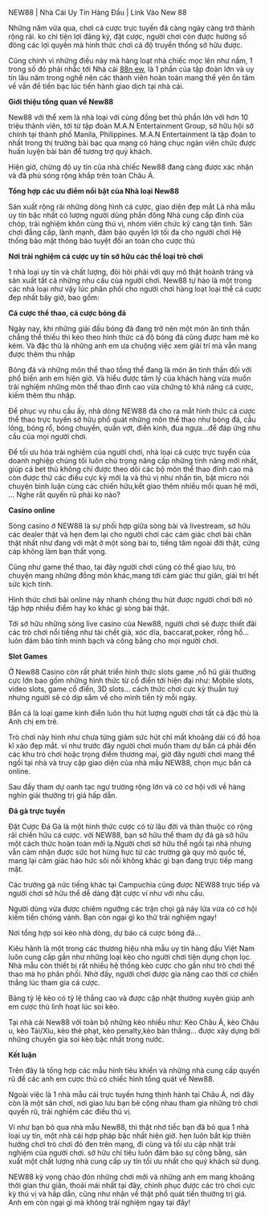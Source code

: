NEW88 | Nhà Cái Uy Tín Hàng Đầu | Link Vào New 88 

Những năm vừa qua, chơi cá cược trực tuyến đã càng ngày càng trở thành rộng rãi. ko chỉ tiện lợi đăng ký, đặt cược, người chơi còn được hưởng số đông các lợi quyền mà hình thức chơi cá độ truyền thống sở hữu được.

Cũng chính vì những điều này mà hàng loạt nhà chiếc mọc lên như nấm, 1 trong số đó phải nhắc tới Nhà cái <a href="https://new88.dev/">88n ew</a>, là 1 phần của tập đoàn lớn và uy tín lâu năm trong nghề nên các thành viên hoàn toàn mang thể yên ổn tâm về vấn đề tiền bạc lúc tiến hành giao dịch tại nhà cái.

<b>Giới thiệu tổng quan về New88</b>

New88 với thể xem là nhà loại với cùng đồng bet thủ phần lớn với hơn 10 triệu thành viên, tới từ tập đoàn M.A.N Entertainment Group, sở hữu hội sở chính tại thành phố Manila, Philippines. M.A.N Entertainment là tập đoàn to nhất trong thị trường bài bạc qua mạng có hàng chục ngàn viên chức được huấn luyện bài bản để tương trợ quý khách.

Hiện giờ, chừng độ uy tín của nhà chiếc New88 đang càng được xác nhận và đã phủ sóng rộng khắp trên toàn Châu Á.

<b>Tổng hợp các ưu điểm nổi bật của Nhà loại New88</b>

Sản xuất rộng rãi những dòng hình cá cược, giao diện đẹp mắt
Là nhà mẫu uy tín bậc nhất có lượng người dủng phần đông
Nhà cung cấp đỉnh của chóp, trải nghiệm khôn cùng thú vị, nhóm viên chức kỹ càng tận tình.
Sân chơi đẳng cấp, lành mạnh, đảm bảo quyền lợi tối đa cho người chơi
Hệ thống bảo mật thông báo tuyệt đối an toàn cho cược thủ

<b>Nơi trải nghiệm cá cược uy tín sở hữu các thể loại trò chơi</b>

1 nhà loại uy tín và chất lượng, đòi hỏi phải với quy mô thật hoành tráng và sản xuất tất cả những nhu cầu của người chơi. New88 tự hào là một trong các nhà loại như vậy lúc phân phối cho người chơi hàng loạt loại thể cá cược đẹp nhất bây giờ, bao gồm:

<b>Cá cược thể thao, cá cược bóng đá</b>

Ngày nay, khi những giải đấu bóng đá đang trở nên một món ăn tinh thần chẳng thể thiếu thì kéo theo hình thức cá độ bóng đá cũng được ham mê ko kém. Và đặc thù là những anh em ưa chuộng việc xem giải trí mà vẫn mang được thêm thu nhập

Bóng đá và những môn thể thao tổng thể đang là món ăn tinh thần đối với phổ biến anh em hiện giờ. Và hiểu được tâm lý của khách hàng vừa muốn trải nghiệm những môn thể thao đỉnh cao vừa chứng tỏ khả năng cá cược, kiếm thêm thu nhập.

Để phục vụ nhu cầu ấy, nhà dòng NEW88 đã cho ra mắt hình thức cá cược thể thao trực tuyến sở hữu phổ quát những môn thể thao như bóng đá, cầu lông, bóng rổ, bóng chuyền, quần vợt, điền kinh, đua ngựa…để đáp ứng nhu cầu của mọi người chơi.

Để tối ưu hóa trải nghiệm của người chơi, nhà loại cá cược trực tuyển của doanh nghiệp chúng tôi luôn chú trọng nâng cấp những tính năng mới nhất, giúp cá bet thủ không chỉ được theo dõi các bộ môn thể thao đỉnh cao mà còn được thử các điều cực kỳ mới lạ và thú vị như nhắn tin, bật micro nói chuyện bình luận cùng các chiến hữu,kết giao thêm nhiều mối quan hệ mới, … Nghe rất quyến rũ phải ko nào?

<b>Casino online</b>

Sòng casino ở NEW88 là sự phối hợp giữa sòng bài và livestream, sở hữu các dealer thật và hẹn đem lại cho người chơi các cảm giác chơi bài chân thật nhất như đang với mặt ở một sòng bài to, tiếng tăm ngoài đời thật, cứng cáp không làm bạn thất vọng.

Cũng như game thể thao, tại đây người chơi cũng có thể giao lưu, trò chuyện mang những đồng môn khác,mang tới cảm giác thư giãn, giải trí hết sức kịch tính.

Hình thức chơi bài online này nhanh chóng thu hút được người chơi bởi nó tập hợp nhiều điểm hay ko khác gì sòng bài thật.

Tới sở hữu những sòng live casino của New88, người chơi sẽ được thiết đãi các trò chơi nổi tiếng như tài chết giả, xóc dĩa, baccarat,poker, rồng hổ…luôn đảm bảo tính minh bạch và công bằng cho mọi người chơi.

<b>Slot Games</b>

Ở New88 Casino còn rất phát triển hình thức slots game ,nổ hũ giải thưởng cực lớn bao gồm những hình thức từ cổ điển tới hiện đại như: Mobile slots, video slots, game cổ điển, 3D slots… cách thức chơi cực kỳ thuần tuý nhưng người sẽ có dịp sắm về cho mình tiền tỷ mỗi ngày.

Bắn cá là loại game kinh điển luôn thu hút lượng người chơi tất cả đặc thù là Anh chị em trẻ.

Trò chơi này hình như chưa từng giảm sức hút chỉ mất khoảng dài có đồ họa kĩ xảo đẹp mắt. ví như trước đây người chơi muốn tham dự bắn cá phải đến các khu trò chơi hoặc trọng điểm thương mại, giờ đây người chơi mang thể ngồi tại nhà và truy cập giao diện của nhà mẫu NEW88, chọn mục bắn cá online.

Sau đấy tham dự oanh tạc ngư trường rộng lớn và có cơ hội với về hàng nghìn giải thưởng trị giá hấp dẫn.

<b>Đá gà trực tuyến</b>

Đặt Cược Đá Gà là một hình thức cược có từ lâu đời và thân thuộc có rộng rãi chiến hữu cá cược. với NEW88, bạn sở hữu thể tham dự đá gà sở hữu một cách thức hoàn toàn mới lạ.Người chơi sở hữu thể ngồi tại nhà nhưng vẫn cảm nhận được sức hot hừng hực từ các trường gà quy mô quốc tế, mang lại cảm giác háo hức sôi nổi không khác gì bạn đang trực tiếp mang mặt.

Các trường gà nức tiếng khác tại Campuchia cũng được NEW88 trực tiếp và người chơi sở hữu thể dễ dàng đặt cược ví như với nhu cầu.

Người dùng vừa được chiêm ngưỡng các trận chọi gà nảy lửa vừa có cơ hội kiếm tiền chóng vánh. Bạn còn ngại gì ko thử trải nghiệm ngay!

Nơi tổng hợp soi kèo nhà dòng, dự báo cá cược bóng đá…

Kiêu hãnh là một trong các thương hiệu nhà mẫu uy tín hàng đầu Việt Nam luôn cung cấp gần như những loại kèo cho người chơi tiện dụng chọn lọc. Nhà mẫu còn thiết bị rất nhiều hệ thống kèo cược cho gần như trò chơi thể thao mà họ phân phối. Nhờ đấy, người chơi được gia nâng cao thời cơ chiến thắng lúc tham gia cá cược.

Bảng tỷ lệ kèo có tỷ lệ thắng cao và được cập nhật thường xuyên giúp anh em cược thủ linh hoạt lúc soi kèo.

Tại nhà cái New88 với toàn bộ những kèo nhiều như: Kèo Châu Á, kèo Châu  u, kèo Tài/Xỉu, kèo thẻ phạt, kèo penalty,kèo bàn thắng… được xây dựng bởi những chuyên gia soi kèo bậc nhất trong nước.

<b>Kết luận</b>

Trên đây là tổng hợp các mẫu hình tiêu khiển và những nhà cung cấp quyến rũ để các anh em cược thủ có chiếc hình tổng quát về New88.

Ngoài việc là 1 nhà mẫu cái trực tuyến hưng thịnh hành tại Châu Á, nơi đây còn là một sân chơi, nơi giao lưu bạn bè cộng nhau tham gia những trò chơi quyến rũ, trải nghiệm các điều thú vị.

Ví như bạn bỏ qua nhà mẫu New88, thì thật nhớ tiếc bạn đã bỏ qua 1 nhà loại uy tín, một nhà cái hợp pháp bậc nhất hiện giờ. hẹn luôn bắt kịp thiên hướng chơi trò chơi đỏ đen trên mạng, đi cùng và tối ưu cập nhật trải nghiệm của người chơi. sở hữu chỉ tiêu luôn đảm bảo sự công bằng, sản xuất một chất lượng nhà cung cấp uy tín tối ưu nhất cho quý khách sử dụng.

NEW88 kỳ vọng chào đón những chơi mới và những anh em mang khoảng thời gian thư giãn, thoải mái nhất tại đây, chinh phục được các trò chơi cực kỳ thú vị và hấp dẫn, cũng như nhận về thật phổ quát tiền thưởng trị giá. Anh em còn ngại gì mà không trải nghiệm ngay tại đây!
